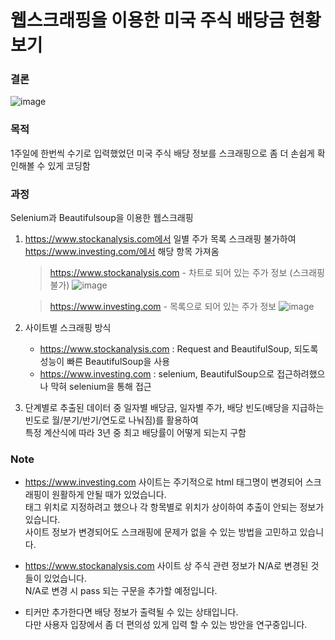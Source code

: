 # 웹스크래핑을 이용한 미국 주식 배당금 현황 보기

### 결론
![image](https://github.com/kimsujong90/Portfolio/assets/126228404/b727e6bd-7c4f-4047-ac2b-913511ce4fae)

### 목적
1주일에 한번씩 수기로 입력했었던 미국 주식 배당 정보를 스크래핑으로 좀 더 손쉽게 확인해볼 수 있게 코딩함

### 과정
Selenium과 Beautifulsoup을 이용한 웹스크래핑

1. https://www.stockanalysis.com에서 일별 주가 목록 스크래핑 불가하여 https://www.investing.com/에서 해당 항목 가져옴
   
   > https://www.stockanalysis.com - 차트로 되어 있는 주가 정보 (스크래핑 불가)
   ![image](https://github.com/kimsujong90/Portfolio/assets/126228404/addff95e-ed42-4c86-955c-7ffb49e8c10b)  
       
   > https://www.investing.com - 목록으로 되어 있는 주가 정보
   ![image](https://github.com/kimsujong90/Portfolio/assets/126228404/21b98fa0-141d-4efb-a777-95ab2680ad8f)

2. 사이트별 스크래핑 방식
   * https://www.stockanalysis.com : Request and BeautifulSoup, 되도록 성능이 빠른 BeautifulSoup을 사용
   * https://www.investing.com : selenium, BeautifulSoup으로 접근하려했으나 막혀 selenium을 통해 접근

3. 단계별로 추출된 데이터 중 일자별 배당금, 일자별 주가, 배당 빈도(배당을 지급하는 빈도로 월/분기/반기/연도로 나눠짐)를
   활용하여  
   특정 계산식에 따라 3년 중 최고 배당률이 어떻게 되는지 구함

### Note
* https://www.investing.com 사이트는 주기적으로 html 태그명이 변경되어 스크래핑이 원활하게 안될 때가 있었습니다.  
  태그 위치로 지정하려고 했으나 각 항목별로 위치가 상이하여 추출이 안되는 정보가 있습니다.  
  사이트 정보가 변경되어도 스크래핑에 문제가 없을 수 있는 방법을 고민하고 있습니다.  
  
* https://www.stockanalysis.com 사이트 상 주식 관련 정보가 N/A로 변경된 것들이 있었습니다.  
  N/A로 변경 시 pass 되는 구문을 추가할 예정입니다.  

* 티커만 추가한다면 배당 정보가 출력될 수 있는 상태입니다.  
  다만 사용자 입장에서 좀 더 편의성 있게 입력 할 수 있는 방안을 연구중입니다.  
  
  
